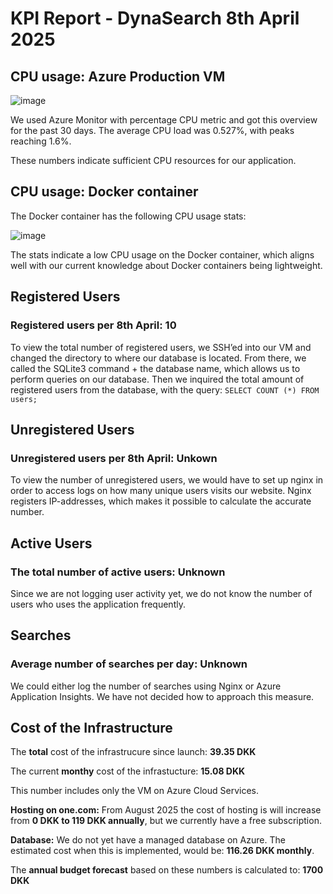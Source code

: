 # KPI Report - DynaSearch 8th April 2025 

## CPU usage: Azure Production VM

![image](https://github.com/user-attachments/assets/0820f22b-fe24-4d59-8b72-aa04844de15d)


We used Azure Monitor with percentage CPU metric and got this overview for the past 30 days. The average CPU load was 0.527%, with peaks reaching 1.6%.

These numbers indicate sufficient CPU resources for our application.
## CPU usage: Docker container

The Docker container has the following CPU usage stats:

![image](https://github.com/user-attachments/assets/4c1ddaac-7d71-4b74-9b30-0395f0f9ab85)


The stats indicate a low CPU usage on the Docker container, which aligns well with our current knowledge about Docker containers being lightweight.

## Registered Users

### Registered users per 8th April: **10**

To view the total number of registered users, we SSH’ed into our VM and changed the directory to where our database is located. From there, we called the SQLite3 command + the database name, which allows us to perform queries on our database. Then we inquired the total amount of registered users from the database, with the query: `SELECT COUNT (*) FROM users;`
## Unregistered Users

### Unregistered users per 8th April: Unkown

To view the number of unregistered users, we would have to set up nginx in order to access logs on how many unique users visits our website. Nginx registers IP-addresses, which makes it possible to calculate the accurate number.

## Active Users

### The total number of active users: Unknown

Since we are not logging user activity yet, we do not know the number of users who uses the application frequently. 

## Searches

### Average number of searches per day: Unknown

We could either log the number of searches using Nginx or Azure Application Insights. We have not decided how to approach this measure.

## Cost of the Infrastructure

The **total** cost of the infrastrucure since launch: **39.35 DKK**

The current **monthy** cost of the infrastucture: **15.08 DKK**

This number includes only the VM on Azure Cloud Services.

**Hosting on one.com:** From August 2025 the cost of hosting is will increase from **0 DKK to 119 DKK annually**, but we currently have a free subscription.

**Database:** We do not yet have a managed database on Azure. The estimated cost when this is implemented, would be: **116.26 DKK monthly**.

The **annual budget forecast** based on these numbers is calculated to: **1700 DKK**
